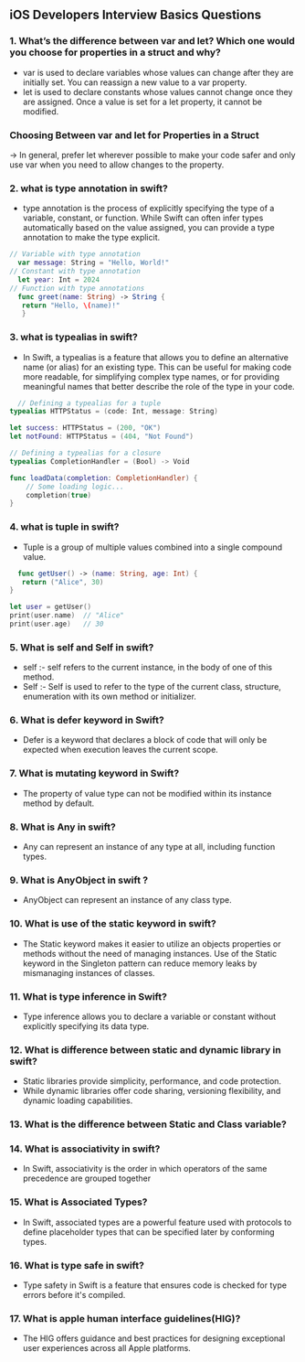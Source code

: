    ## iOS Developers Interview Basics Questions
   
### 1. What’s the difference between var and let? Which one would you choose for properties in a struct and why?
  - var is used to declare variables whose values can change after they are initially set. You can reassign a new value to a var property.
  - let is used to declare constants whose values cannot change once they are assigned. Once a value is set for a let property, it cannot be 
             modified.
   ###                            Choosing Between var and let for Properties in a Struct
   -> In general, prefer let wherever possible to make your code safer and only use var when you need to allow changes to the property.

### 2. what is type annotation in swift?
   - type annotation is the process of explicitly specifying the type of a variable, constant, or function. While Swift can often infer types automatically 
     based on the value assigned, you can provide a type annotation to make the type explicit.

    
   ```swift
   // Variable with type annotation
     var message: String = "Hello, World!"
   // Constant with type annotation
     let year: Int = 2024
   // Function with type annotations
     func greet(name: String) -> String {
      return "Hello, \(name)!"
      }
   ```
     
### 3. what is  typealias in swift?
   - In Swift, a typealias is a feature that allows you to define an alternative name (or alias) for an existing type. This can be useful for making code 
     more readable, for simplifying complex type names, or for providing meaningful names that better describe the role of the type in your code.

```swift
  // Defining a typealias for a tuple
typealias HTTPStatus = (code: Int, message: String)

let success: HTTPStatus = (200, "OK")
let notFound: HTTPStatus = (404, "Not Found")

// Defining a typealias for a closure
typealias CompletionHandler = (Bool) -> Void

func loadData(completion: CompletionHandler) {
    // Some loading logic...
    completion(true)
}
   ```

### 4. what is tuple in swift?
   -  Tuple is a group of multiple values combined into a single compound value.

 ```swift
   func getUser() -> (name: String, age: Int) {
    return ("Alice", 30)
}

let user = getUser()
print(user.name)  // "Alice"
print(user.age)   // 30
 ```
### 5. What is self and Self in swift?
  - self :- self refers to the current instance, in the body of one of this method.
  - Self :- Self is used to refer to the type of the current class, structure, enumeration with its own method or 
    initializer.

### 6. What is defer keyword in Swift?
  - Defer is a keyword that declares a block of code that will only be expected when execution leaves the current scope.

### 7. What is mutating keyword in Swift?
  - The property of value type can not be modified within its instance method by default.

### 8. What is Any in swift?
  - Any can represent an instance of any type at all, including function types.

### 9. What is AnyObject in swift ?
  - AnyObject can represent an instance of any class type.

### 10. What is use of the static keyword in swift?
  - The Static keyword makes it easier to utilize an objects properties or methods without the need of managing instances. Use of the Static keyword in the Singleton pattern can reduce memory leaks by mismanaging instances of classes.

### 11. What is type inference in Swift?
  - Type inference allows you to declare a variable or constant without explicitly specifying its data type.

### 12. What is difference between static and dynamic library in swift?
  - Static libraries provide simplicity, performance, and code protection.
  - While dynamic libraries offer code sharing, versioning flexibility, and dynamic loading capabilities.
    
### 13. What is the difference between Static and Class variable?
### 14. What is associativity in swift?
  - In Swift, associativity is the order in which operators of the same precedence are grouped together

### 15. What is Associated Types?
  - In Swift, associated types are a powerful feature used with protocols to define placeholder types that can be specified later by conforming types.

### 16. What is type safe in swift?
   - Type safety in Swift is a feature that ensures code is checked for type errors before it's compiled.
     
### 17. What is apple human interface guidelines(HIG)?
   - The HIG offers guidance and best practices for designing exceptional user experiences across all Apple platforms.
